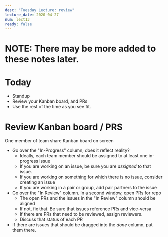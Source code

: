 ```yaml
---
desc: "Tuesday Lecture: review"
lecture_date: 2020-04-27
num: lect13
ready: false
---
```


# NOTE: There may be more added to these notes later.

# Today

* Standup
* Review your Kanban board, and PRs
* Use the rest of the time as you see fit.


# Review Kanban board / PRS

One member of team share Kanban board on screen
* Go over the "In-Progress" column; does it reflect reality?
  - Ideally, each team member should be assigned to at least one in-progress issue
  - If you are working on an issue, be sure you are *assigned* to that issue.
  - If you are working on something for which there is no issue, consider creating an issue
  - If you are working in a pair or group, add pair partners to the issue
* Go over the "In Review" column.  In a second window, open PRs for repo
  - The open PRs and the issues in the "In Review" column should be aligned
  - If not, fix that.    Be sure that issues reference PRs and vice-versa
  - If there are PRs that need to be reviewed, assign reviewers.
  - Discuss that status of each PR
* If there are issues that should be dragged into the *done* column, put them there.
 

